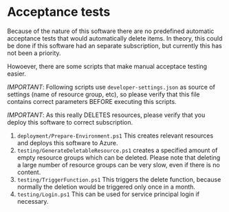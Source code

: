# Acceptance tests

Because of the nature of this software there are no predefined automatic
acceptance tests that would automatically delete items. In theory, this could
be done if this software had an separate subscription, but currently this has
not been a priority.

Howoever, there are some scripts that make manual acceptace testing easier.

*IMPORTANT*: Following scripts use `developer-settings.json` as source of
settings (name of resource group, etc), so please verify that this file
contains correct parameters BEFORE executing this scripts.

*IMPORTANT*: As this really DELETES resources, please verify that you deploy
this software to correct subscription.

1. `deployment/Prepare-Environment.ps1` This creates relevant resources and
deploys this software to Azure.
1. `testing/GenerateDeletableResource.ps1` creates a specified amount of empty
resource groups which can be deleted. Please note that deleting a large number
of resource groups can be very slow, even if there is no content.
1. `testing/TriggerFunction.ps1` This triggers the delete function, because
normally the deletion would be triggered only once in a month.
1. `testing/Login.ps1` This can be used for service principal login if
necessary.
